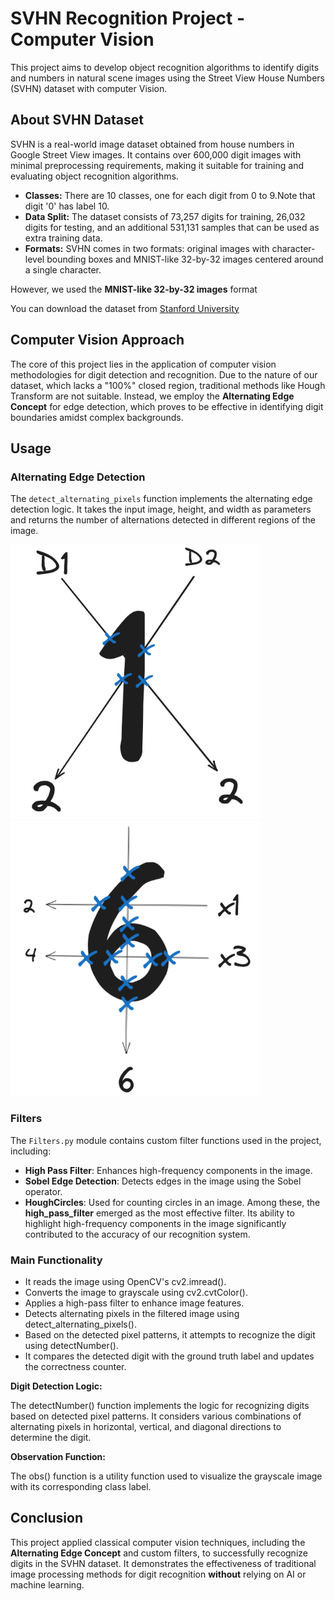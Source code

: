 
# SVHN Recognition Project - Computer Vision
This project aims to develop object recognition algorithms to identify digits and numbers in natural scene images using the Street View House Numbers (SVHN) dataset with computer Vision.

## About SVHN Dataset

SVHN is a real-world image dataset obtained from house numbers in Google Street View images. It contains over 600,000 digit images with minimal preprocessing requirements, making it suitable for training and evaluating object recognition algorithms.

- **Classes:** There are 10 classes, one for each digit from 0 to 9.Note that digit '0' has label 10.
- **Data Split:** The dataset consists of 73,257 digits for training, 26,032 digits for testing, and an additional 531,131 samples that can be used as extra training data.
- **Formats:** SVHN comes in two formats: original images with character-level bounding boxes and MNIST-like 32-by-32 images centered around a single character.

However, we used the **MNIST-like 32-by-32 images** format

You can download the dataset from [Stanford University](http://ufldl.stanford.edu/housenumbers/)


## Computer Vision Approach

The core of this project lies in the application of computer vision methodologies for digit detection and recognition. Due to the nature of our dataset, which lacks a "100%" closed region, traditional methods like Hough Transform are not suitable. Instead, we employ the **Alternating Edge Concept** for edge detection, which proves to be effective in identifying digit boundaries amidst complex backgrounds.



## Usage

### Alternating Edge Detection

The `detect_alternating_pixels` function implements the alternating edge detection logic. It takes the input image, height, and width as parameters and returns the number of alternations detected in different regions of the image.
<p float="left">
   <img src="https://github.com/OmarMDiab/Street-View-House-Numbers-Recognition/raw/main/Detection%20Technique/no1.png" width="400"  />
  <img src="https://github.com/OmarMDiab/Street-View-House-Numbers-Recognition/raw/main/Detection%20Technique/no6.png" width="400" height="440" />  
</p>


### Filters

The `Filters.py` module contains custom filter functions used in the project, including:

- **High Pass Filter**: Enhances high-frequency components in the image.
- **Sobel Edge Detection**: Detects edges in the image using the Sobel operator.
- **HoughCircles**: Used for counting circles in an image.
Among these, the **high_pass_filter** emerged as the most effective filter. Its ability to highlight high-frequency components in the image significantly contributed to the accuracy of our recognition system.
### Main Functionality

- It reads the image using OpenCV's cv2.imread().
- Converts the image to grayscale using cv2.cvtColor().
- Applies a high-pass filter to enhance image features.
- Detects alternating pixels in the filtered image using detect_alternating_pixels().
- Based on the detected pixel patterns, it attempts to recognize the digit using detectNumber().
- It compares the detected digit with the ground truth label and updates the correctness counter.

**Digit Detection Logic:**

The detectNumber() function implements the logic for recognizing digits based on detected pixel patterns.
It considers various combinations of alternating pixels in horizontal, vertical, and diagonal directions to determine the digit.

**Observation Function:**

The obs() function is a utility function used to visualize the grayscale image with its corresponding class label.

## Conclusion
This project applied classical computer vision techniques, including the **Alternating Edge Concept** and custom filters, to successfully recognize digits in the SVHN dataset. It demonstrates the effectiveness of traditional image processing methods for digit recognition **without** relying on AI or machine learning.
